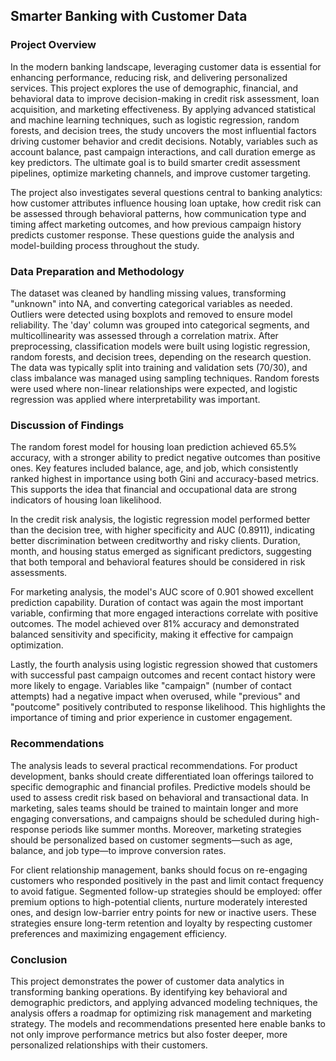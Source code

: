 ## Smarter Banking with Customer Data

### Project Overview

In the modern banking landscape, leveraging customer data is essential for enhancing performance, reducing risk, and delivering personalized services. This project explores the use of demographic, financial, and behavioral data to improve decision-making in credit risk assessment, loan acquisition, and marketing effectiveness. By applying advanced statistical and machine learning techniques, such as logistic regression, random forests, and decision trees, the study uncovers the most influential factors driving customer behavior and credit decisions. Notably, variables such as account balance, past campaign interactions, and call duration emerge as key predictors. The ultimate goal is to build smarter credit assessment pipelines, optimize marketing channels, and improve customer targeting.

The project also investigates several questions central to banking analytics: how customer attributes influence housing loan uptake, how credit risk can be assessed through behavioral patterns, how communication type and timing affect marketing outcomes, and how previous campaign history predicts customer response. These questions guide the analysis and model-building process throughout the study.

### Data Preparation and Methodology

The dataset was cleaned by handling missing values, transforming "unknown" into NA, and converting categorical variables as needed. Outliers were detected using boxplots and removed to ensure model reliability. The 'day' column was grouped into categorical segments, and multicollinearity was assessed through a correlation matrix. After preprocessing, classification models were built using logistic regression, random forests, and decision trees, depending on the research question. The data was typically split into training and validation sets (70/30), and class imbalance was managed using sampling techniques. Random forests were used where non-linear relationships were expected, and logistic regression was applied where interpretability was important.

### Discussion of Findings

The random forest model for housing loan prediction achieved 65.5% accuracy, with a stronger ability to predict negative outcomes than positive ones. Key features included balance, age, and job, which consistently ranked highest in importance using both Gini and accuracy-based metrics. This supports the idea that financial and occupational data are strong indicators of housing loan likelihood.

In the credit risk analysis, the logistic regression model performed better than the decision tree, with higher specificity and AUC (0.8911), indicating better discrimination between creditworthy and risky clients. Duration, month, and housing status emerged as significant predictors, suggesting that both temporal and behavioral features should be considered in risk assessments.

For marketing analysis, the model's AUC score of 0.901 showed excellent prediction capability. Duration of contact was again the most important variable, confirming that more engaged interactions correlate with positive outcomes. The model achieved over 81% accuracy and demonstrated balanced sensitivity and specificity, making it effective for campaign optimization.

Lastly, the fourth analysis using logistic regression showed that customers with successful past campaign outcomes and recent contact history were more likely to engage. Variables like "campaign" (number of contact attempts) had a negative impact when overused, while "previous" and "poutcome" positively contributed to response likelihood. This highlights the importance of timing and prior experience in customer engagement.

### Recommendations

The analysis leads to several practical recommendations. For product development, banks should create differentiated loan offerings tailored to specific demographic and financial profiles. Predictive models should be used to assess credit risk based on behavioral and transactional data. In marketing, sales teams should be trained to maintain longer and more engaging conversations, and campaigns should be scheduled during high-response periods like summer months. Moreover, marketing strategies should be personalized based on customer segments—such as age, balance, and job type—to improve conversion rates.

For client relationship management, banks should focus on re-engaging customers who responded positively in the past and limit contact frequency to avoid fatigue. Segmented follow-up strategies should be employed: offer premium options to high-potential clients, nurture moderately interested ones, and design low-barrier entry points for new or inactive users. These strategies ensure long-term retention and loyalty by respecting customer preferences and maximizing engagement efficiency.

### Conclusion

This project demonstrates the power of customer data analytics in transforming banking operations. By identifying key behavioral and demographic predictors, and applying advanced modeling techniques, the analysis offers a roadmap for optimizing risk management and marketing strategy. The models and recommendations presented here enable banks to not only improve performance metrics but also foster deeper, more personalized relationships with their customers.

